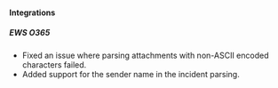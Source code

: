 
#### Integrations

##### EWS O365
- Fixed an issue where parsing attachments with non-ASCII encoded characters failed.
- Added support for the sender name in the incident parsing.